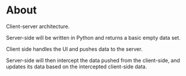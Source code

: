 # About

Client-server architecture.

Server-side will be written in Python and returns a basic empty data set.

Client side handles the UI and pushes data to the server.

Server-side will then intercept the data pushed from the client-side, and updates its data based on the intercepted client-side data.
